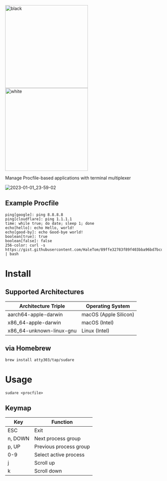 <img width="266" alt="black" src="https://user-images.githubusercontent.com/316079/210174802-20196383-f5e4-46ab-8d14-ecf38f0d3c75.png#gh-dark-mode-only">
<img width="266" alt="white" src="https://user-images.githubusercontent.com/316079/210174805-327ffbee-e147-446a-813d-cd23b1f36670.png#gh-light-mode-only">

Manage Procfile-based applications with terminal multiplexer

![2023-01-01_23-59-02](https://user-images.githubusercontent.com/316079/210175163-e47e973f-d470-4946-bfba-449e09a4a904.gif)

## Example Procfile

```
ping[google]: ping 8.8.8.8
ping[cloudflare]: ping 1.1.1.1
time: while true; do date; sleep 1; done
echo[hello]: echo Hello, world!
echo[good-by]: echo Good-bye world!
boolean[true]: true
boolean[false]: false
256-color: curl -s https://gist.githubusercontent.com/HaleTom/89ffe32783f89f403bba96bd7bcd1263/raw/e50a28ec54188d2413518788de6c6367ffcea4f7/print256colours.sh | bash
```

# Install

## Supported Architectures

| Architecture Triple      | Operating System      |
| ------------------------ | --------------------- |
| aarch64-apple-darwin     | macOS (Apple Silicon) |
| x86_64-apple-darwin      | macOS (Intel)         |
| x86_64-unknown-linux-gnu | Linux (Intel)         |

## via Homebrew

```
brew install atty303/tap/sudare
```

# Usage

```
sudare <procfile>
```

## Keymap

| Key     | Function               |
| ------- | ---------------------- |
| ESC     | Exit                   |
| n, DOWN | Next process group     |
| p, UP   | Previous process group |
| 0-9     | Select active process  |
| j       | Scroll up              |
| k       | Scroll down            |
